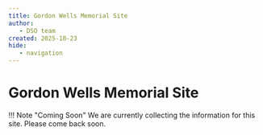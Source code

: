 ```yaml
---
title: Gordon Wells Memorial Site
author: 
   - DSO team
created: 2025-10-23
hide: 
   - navigation
---
```



# Gordon Wells Memorial Site

!!! Note "Coming Soon" 
      We are currently collecting the information for this site. Please come back soon.
